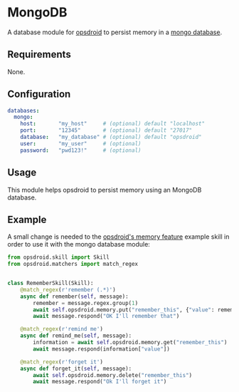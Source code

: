 # MongoDB

A database module for [opsdroid](https://github.com/opsdroid/opsdroid) to persist memory in a [mongo database](https://www.mongodb.com/).

## Requirements

None.

## Configuration

```yaml
databases:
  mongo:
    host:       "my_host"     # (optional) default "localhost"
    port:       "12345"       # (optional) default "27017"
    database:   "my_database" # (optional) default "opsdroid"
    user:       "my_user"     # (optional)
    password:   "pwd123!"     # (optional)
```

## Usage
This module helps opsdroid to persist memory using an MongoDB database.

## Example
A small change is needed to the [opsdroid's memory feature](../skills/memory.md) example skill in order to use it with the mongo database module:

```python
from opsdroid.skill import Skill
from opsdroid.matchers import match_regex


class RememberSkill(Skill):
    @match_regex(r'remember (.*)')
    async def remember(self, message):
        remember = message.regex.group(1)
        await self.opsdroid.memory.put("remember_this", {"value": remember})
        await message.respond("OK I'll remember that")

    @match_regex(r'remind me')
    async def remind_me(self, message):
        information = await self.opsdroid.memory.get("remember_this")
        await message.respond(information["value"])

    @match_regex(r'forget it')
    async def forget_it(self, message):
        await self.opsdroid.memory.delete("remember_this")
        await message.respond("Ok I'll forget it")
```